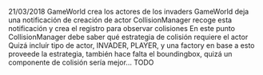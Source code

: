 21/03/2018
GameWorld crea los actores de los invaders
GameWorld deja una notificación de creación de actor
CollisionManager recoge esta notificación y crea el registro para observar colisiones
En este punto CollisionManager debe saber qué estrategia de colisión requiere el actor
Quizá incluír tipo de actor, INVADER, PLAYER, y una factory en base a esto proveede la estrategia, también hace falta el boundingbox, quizá un componente de colisión sería mejor...
TODO 